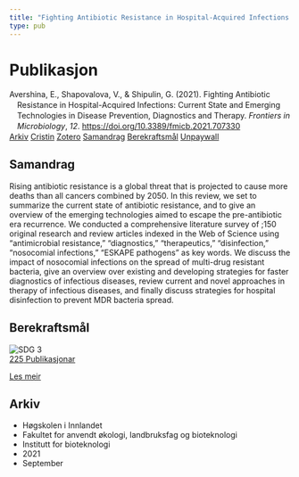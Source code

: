 ```yaml
---
title: "Fighting Antibiotic Resistance in Hospital-Acquired Infections: Current State and Emerging Technologies in Disease Prevention, Diagnostics and Therapy"
type: pub
---
```

<h1>Publikasjon</h1>
<article id="csl-bib-container-U9YNAAFR" class="csl-bib-container">
  <div class="csl-bib-body" style="line-height: 1.35; padding-left: 1em; text-indent:-1em;">
  <div class="csl-entry">Avershina, E., Shapovalova, V., &amp; Shipulin, G. (2021). Fighting Antibiotic Resistance in Hospital-Acquired Infections: Current State and Emerging Technologies in Disease Prevention, Diagnostics and Therapy. <i>Frontiers in Microbiology</i>, <i>12</i>. <a href="https://doi.org/10.3389/fmicb.2021.707330">https://doi.org/10.3389/fmicb.2021.707330</a></div>
</div>
  <div class="csl-bib-buttons">
    <a href="#taxonomy-article-U9YNAAFR" class="csl-bib-button">Arkiv</a>
    <a href="https://app.cristin.no/results/show.jsf?id=1931677" alt="Cristin URL" class="csl-bib-button">Cristin</a>
    <a href="http://zotero.org/groups/5022929/items/U9YNAAFR" alt="Zotero URL" class="csl-bib-button">Zotero</a>
    <a href="#abstract-article-U9YNAAFR" class="csl-bib-button">Samandrag</a>
    <a href="#sdg-article-U9YNAAFR" class="csl-bib-button">Berekraftsmål</a>
    <a href="https://www.frontiersin.org/articles/10.3389/fmicb.2021.707330/pdf" class="csl-bib-button">Unpaywall</a>
  </div>
  <div id="csl-bib-meta-container-U9YNAAFR"></div>
</article>
<div id="csl-bib-meta-U9YNAAFR" class="csl-bib-meta">
  <article id="abstract-article-U9YNAAFR" class="abstract-article">
    <h1>Samandrag</h1>
    Rising antibiotic resistance is a global threat that is projected to cause more deaths than all cancers combined by 2050. In this review, we set to summarize the current state of antibiotic resistance, and to give an overview of the emerging technologies aimed to escape the pre-antibiotic era recurrence. We conducted a comprehensive literature survey of ;150 original research and review articles indexed in the Web of Science using “antimicrobial resistance,” “diagnostics,” “therapeutics,” “disinfection,” “nosocomial infections,” “ESKAPE pathogens” as key words. We discuss the impact of nosocomial infections on the spread of multi-drug resistant bacteria, give an overview over existing and developing strategies for faster diagnostics of infectious diseases, review current and novel approaches in therapy of infectious diseases, and finally discuss strategies for hospital disinfection to prevent MDR bacteria spread.
  </article>
  <article id="sdg-article-U9YNAAFR" class="sdg-article">
    <h1>Berekraftsmål</h1>
    <div class="sdg-container"><div id="sdg3" class="sdg">
<img src="{{< params subfolder >}}images/sdg/sdg03_no.png" class="image" alt="SDG 3">
<div class="sdg-overlay">
<a href="{{< params subfolder >}}no/archive/?sdg=3#archive" class="sdg-publication-count"><span>225</span> Publikasjonar</a>
<p><a href="https://www.fn.no/om-fn/fns-baerekraftsmaal/god-helse-og-livskvalitet?lang=nno-NO" class="sdg-read-more">Les meir</a></p>
</div>
</div></div>
  </article>
  <article id="taxonomy-article-U9YNAAFR" class="taxonomy-article">
    <h1>Arkiv</h1>
    <ul>
      <li>Høgskolen i Innlandet</li>
      <li>Fakultet for anvendt økologi, landbruksfag og bioteknologi</li>
      <li>Institutt for bioteknologi</li>
      <li>2021</li>
      <li>September</li>
    </ul>
  </article>
</div>
